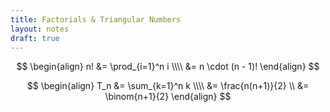 ```yaml
---
title: Factorials & Triangular Numbers
layout: notes
draft: true
---
```


$$
\begin{align}
  n! &= \prod_{i=1}^n i \\\\
     &= n \cdot (n - 1)!
\end{align}
$$

$$
\begin{align}
  T_n &= \sum_{k=1}^n k   \\\\
      &= \frac{n(n+1)}{2} \\
      &= \binom{n+1}{2}
\end{align}
$$
